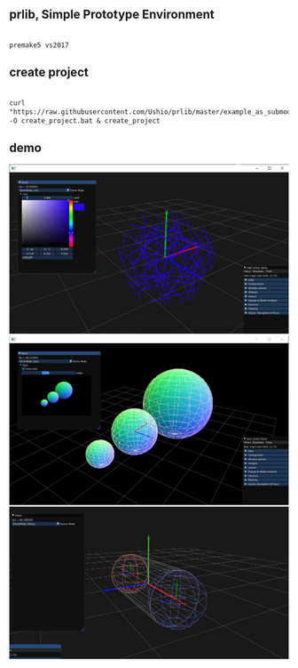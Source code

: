 ## prlib, Simple Prototype Environment

```

premake5 vs2017

```

## create project

```

curl "https://raw.githubusercontent.com/Ushio/prlib/master/example_as_submodule/create_project.bat" -O create_project.bat & create_project

```

## demo
![image](demo0.png)
![image](demo1.png)
![image](demo2.gif)
